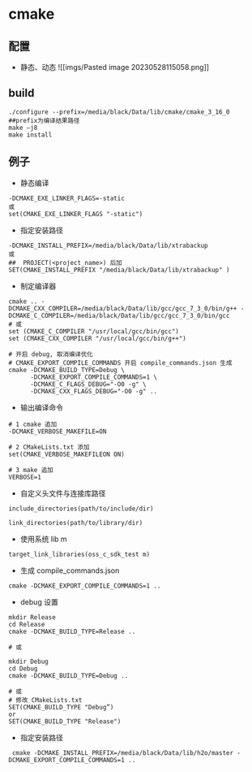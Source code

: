 # cmake

## 配置
- 静态、动态
![[imgs/Pasted image 20230528115058.png]]

## build
```shell
./configure --prefix=/media/black/Data/lib/cmake/cmake_3_16_0   ##prefix为编译结果路径
make –j8
make install
```

## 例子
- 静态编译
```shell
-DCMAKE_EXE_LINKER_FLAGS=-static
或
set(CMAKE_EXE_LINKER_FLAGS "-static")
```

- 指定安装路径
```shell
-DCMAKE_INSTALL_PREFIX=/media/black/Data/lib/xtrabackup
或
##  PROJECT(<project_name>) 后加
SET(CMAKE_INSTALL_PREFIX "/media/black/Data/lib/xtrabackup" )
```

- 制定编译器
```shell
cmake .. -DCMAKE_CXX_COMPILER=/media/black/Data/lib/gcc/gcc_7_3_0/bin/g++ -DCMAKE_C_COMPILER=/media/black/Data/lib/gcc/gcc_7_3_0/bin/gcc
# 或
set (CMAKE_C_COMPILER "/usr/local/gcc/bin/gcc")
set (CMAKE_CXX_COMPILER "/usr/local/gcc/bin/g++")
```

```shell
# 开启 debug, 取消编译优化
# CMAKE_EXPORT_COMPILE_COMMANDS 开启 compile_commands.json 生成
cmake -DCMAKE_BUILD_TYPE=Debug \
      -DCMAKE_EXPORT_COMPILE_COMMANDS=1 \
      -DCMAKE_C_FLAGS_DEBUG="-O0 -g" \
      -DCMAKE_CXX_FLAGS_DEBUG="-O0 -g" ..
```

- 输出编译命令
```shell
# 1 cmake 追加
-DCMAKE_VERBOSE_MAKEFILE=ON

# 2 CMakeLists.txt 添加
set(CMAKE_VERBOSE_MAKEFILEON ON)

# 3 make 追加
VERBOSE=1
```

- 自定义头文件与连接库路径
```shell
include_directories(path/to/include/dir)

link_directories(path/to/library/dir)
```

- 使用系统 lib m
```shell
target_link_libraries(oss_c_sdk_test m)
```

- 生成 compile_commands.json
```shell
cmake -DCMAKE_EXPORT_COMPILE_COMMANDS=1 ..
```

- debug 设置
```shell
mkdir Release  
cd Release  
cmake -DCMAKE_BUILD_TYPE=Release ..  

# 或

mkdir Debug
cd Debug
cmake -DCMAKE_BUILD_TYPE=Debug ..

# 或
# 修改 CMakeLists.txt
SET(CMAKE_BUILD_TYPE "Debug”)
or
SET(CMAKE_BUILD_TYPE "Release")
```

- 指定安装路径
```shell
 cmake -DCMAKE_INSTALL_PREFIX=/media/black/Data/lib/h2o/master -DCMAKE_EXPORT_COMPILE_COMMANDS=1 ..
```
